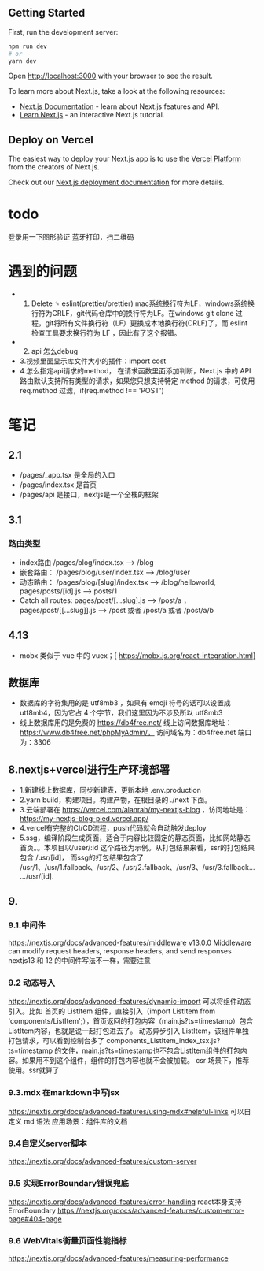 ## Getting Started

First, run the development server:

```bash
npm run dev
# or
yarn dev
```

Open [http://localhost:3000](http://localhost:3000) with your browser to see the result.


To learn more about Next.js, take a look at the following resources:

- [Next.js Documentation](https://nextjs.org/docs) - learn about Next.js features and API.
- [Learn Next.js](https://nextjs.org/learn) - an interactive Next.js tutorial.

## Deploy on Vercel

The easiest way to deploy your Next.js app is to use the [Vercel Platform](https://vercel.com/new?utm_medium=default-template&filter=next.js&utm_source=create-next-app&utm_campaign=create-next-app-readme) from the creators of Next.js.

Check out our [Next.js deployment documentation](https://nextjs.org/docs/deployment) for more details.

# todo
登录用一下图形验证
蓝牙打印，扫二维码


# 遇到的问题
* 1. Delete ␍ eslint(prettier/prettier)
    mac系统换行符为LF，windows系统换行符为CRLF，git代码仓库中的换行符为LF。在windows  git clone 过程，git将所有文件换行符（LF）更换成本地换行符(CRLF)了，而 eslint 检查工具要求换行符为 LF ，因此有了这个报错。
* 2. api 怎么debug
* 3.视频里面显示库文件大小的插件：import cost
* 4.怎么指定api请求的method，
    在请求函数里面添加判断，Next.js 中的 API 路由默认支持所有类型的请求，如果您只想支持特定 method 的请求，可使用 req.method 过滤，if(req.method !== 'POST')
# 笔记
## 2.1
* /pages/_app.tsx 是全局的入口
* /pages/index.tsx 是首页
* /pages/api 是接口，nextjs是一个全栈的框架
## 3.1
### 路由类型
* index路由 /pages/blog/index.tsx --> /blog
* 嵌套路由： /pages/blog/user/index.tsx --> /blog/user
* 动态路由： /pages/blog/[slug]/index.tsx --> /blog/helloworld,  pages/posts/[id].js --> posts/1
* Catch all routes: pages/post/[...slug].js --> /post/a ， pages/post/[[...slug]].js -->  /post 或者 /post/a 或者 /post/a/b
## 4.13
* mobx 类似于 vue 中的 vuex；[ https://mobx.js.org/react-integration.html]
## 数据库
* 数据库的字符集用的是 utf8mb3 ，如果有 emoji 符号的话可以设置成 utf8mb4，因为它占 4 个字节，我们这里因为不涉及所以 utf8mb3
* 线上数据库用的是免费的 https://db4free.net/ 线上访问数据库地址：https://www.db4free.net/phpMyAdmin/， 访问域名为：db4free.net 端口为：3306

## 8.nextjs+vercel进行生产环境部署
* 1.新建线上数据库，同步新建表，更新本地 .env.production
* 2.yarn build，构建项目。构建产物，在根目录的 ./next 下面。
* 3.云端部署在 https://vercel.com/alanrah/my-nextjs-blog ，访问地址是：https://my-nextjs-blog-pied.vercel.app/
* 4.vercel有完整的CI/CD流程，push代码就会自动触发deploy
* 5.ssg，编译阶段生成页面，适合于内容比较固定的静态页面，比如网站静态首页。。本项目以/user/:id 这个路径为示例。从打包结果来看，ssr的打包结果包含 /usr/[id]， 而ssg的打包结果包含了 /usr/1、/usr/1.fallback、/usr/2、/usr/2.fallback、/usr/3、/usr/3.fallback……/usr/[id].

## 9.
### 9.1.中间件
https://nextjs.org/docs/advanced-features/middleware
v13.0.0 Middleware can modify request headers, response headers, and send responses
nextjs13 和 12 的中间件写法不一样，需要注意
### 9.2 动态导入
https://nextjs.org/docs/advanced-features/dynamic-import
可以将组件动态引入。比如 首页的 ListItem 组件，直接引入（import ListItem from 'components/ListItem';），首页返回的打包内容（main.js?ts=timestamp）包含ListItem内容，也就是说一起打包进去了。
动态异步引入 ListItem，该组件单独打包请求，可以看到控制台多了 components_ListItem_index_tsx.js?ts=timestamp 的文件，main.js?ts=timestamp也不包含ListItem组件的打包内容。如果用不到这个组件，组件的打包内容也就不会被加载。
csr 场景下，推荐使用。ssr就算了

### 9.3.mdx 在markdown中写jsx
https://nextjs.org/docs/advanced-features/using-mdx#helpful-links 可以自定义 md 语法
应用场景：组件库的文档

### 9.4自定义server脚本
https://nextjs.org/docs/advanced-features/custom-server

### 9.5 实现ErrorBoundary错误兜底
https://nextjs.org/docs/advanced-features/error-handling react本身支持 ErrorBoundary
https://nextjs.org/docs/advanced-features/custom-error-page#404-page

### 9.6 WebVitals衡量页面性能指标
https://nextjs.org/docs/advanced-features/measuring-performance

